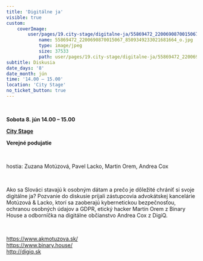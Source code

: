 ```yaml
---
title: 'Digitálne ja'
visible: true
custom:
    coverImage:
        user/pages/19.city-stage/digitalne-ja/55869472_2200690870015067_8509349233021681664_o.jpg:
            name: 55869472_2200690870015067_8509349233021681664_o.jpg
            type: image/jpeg
            size: 37533
            path: user/pages/19.city-stage/digitalne-ja/55869472_2200690870015067_8509349233021681664_o.jpg
subtitle: Diskusia
date_days: '8'
date_month: jún
time: '14.00 – 15.00'
location: 'City Stage'
no_ticket_button: true
---
```


<br>

**Sobota 8. jún 14.00 – 15.00**

**[City Stage](/map)**

**Verejné podujatie**

<br>

hostia: Zuzana Motúzová, Pavel Lacko, Martin Orem, Andrea Cox

<br>

Ako sa Slováci stavajú k osobným dátam a prečo je dôležité chrániť si svoje digitálne ja? Pozvanie do diskusie prijali zástupcovia advokátskej kancelárie Motúzová & Lacko, ktorí sa zaoberajú kybernetickou bezpečnosťou, ochranou osobných údajov a GDPR, etický hacker Martin Orem z Binary House a odborníčka na digitálne občianstvo Andrea Cox z DigiQ.

<br>

https://www.akmotuzova.sk/<br>
https://www.binary.house/<br>
http://digiq.sk<br>